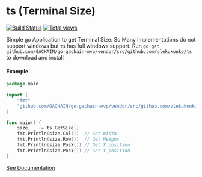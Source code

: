 ts (Terminal Size)
==

[![Build Status](https://travis-ci.org/olekukonko/ts.png?branch=master)](https://travis-ci.org/olekukonko/ts) [![Total views](https://sourcegraph.com/api/repos/github.com/GACHAIN/go-gachain-mvp/vendor/src/github.com/olekukonko/ts/counters/views.png)](https://sourcegraph.com/github.com/GACHAIN/go-gachain-mvp/vendor/src/github.com/olekukonko/ts)

Simple go Application to get Terminal Size. So Many Implementations do not support windows but `ts` has full windows support.
Run `go get github.com/GACHAIN/go-gachain-mvp/vendor/src/github.com/olekukonko/ts` to download and install

#### Example

```go
package main

import (
	"fmt"
	"github.com/GACHAIN/go-gachain-mvp/vendor/src/github.com/olekukonko/ts"
)

func main() {
	size, _ := ts.GetSize()
	fmt.Println(size.Col())  // Get Width
	fmt.Println(size.Row())  // Get Height
	fmt.Println(size.PosX()) // Get X position
	fmt.Println(size.PosY()) // Get Y position
}
```

[See Documentation](http://godoc.org/github.com/GACHAIN/go-gachain-mvp/vendor/src/github.com/olekukonko/ts)
